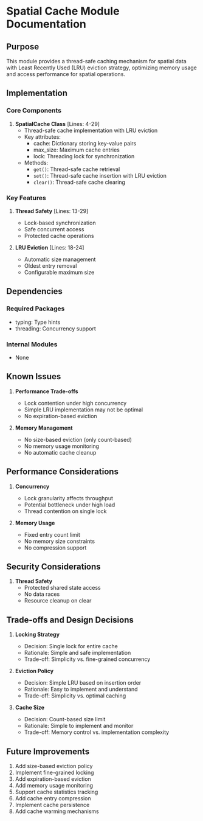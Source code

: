 # Spatial Cache Module Documentation

## Purpose

This module provides a thread-safe caching mechanism for spatial data with Least Recently Used (LRU) eviction strategy, optimizing memory usage and access performance for spatial operations.

## Implementation

### Core Components

1. **SpatialCache Class** [Lines: 4-29]
   - Thread-safe cache implementation with LRU eviction
   - Key attributes:
     - cache: Dictionary storing key-value pairs
     - max_size: Maximum cache entries
     - lock: Threading lock for synchronization
   - Methods:
     - `get()`: Thread-safe cache retrieval
     - `set()`: Thread-safe cache insertion with LRU eviction
     - `clear()`: Thread-safe cache clearing

### Key Features

1. **Thread Safety** [Lines: 13-29]

   - Lock-based synchronization
   - Safe concurrent access
   - Protected cache operations

2. **LRU Eviction** [Lines: 18-24]
   - Automatic size management
   - Oldest entry removal
   - Configurable maximum size

## Dependencies

### Required Packages

- typing: Type hints
- threading: Concurrency support

### Internal Modules

- None

## Known Issues

1. **Performance Trade-offs**

   - Lock contention under high concurrency
   - Simple LRU implementation may not be optimal
   - No expiration-based eviction

2. **Memory Management**
   - No size-based eviction (only count-based)
   - No memory usage monitoring
   - No automatic cache cleanup

## Performance Considerations

1. **Concurrency**

   - Lock granularity affects throughput
   - Potential bottleneck under high load
   - Thread contention on single lock

2. **Memory Usage**
   - Fixed entry count limit
   - No memory size constraints
   - No compression support

## Security Considerations

1. **Thread Safety**
   - Protected shared state access
   - No data races
   - Resource cleanup on clear

## Trade-offs and Design Decisions

1. **Locking Strategy**

   - Decision: Single lock for entire cache
   - Rationale: Simple and safe implementation
   - Trade-off: Simplicity vs. fine-grained concurrency

2. **Eviction Policy**

   - Decision: Simple LRU based on insertion order
   - Rationale: Easy to implement and understand
   - Trade-off: Simplicity vs. optimal caching

3. **Cache Size**
   - Decision: Count-based size limit
   - Rationale: Simple to implement and monitor
   - Trade-off: Memory control vs. implementation complexity

## Future Improvements

1. Add size-based eviction policy
2. Implement fine-grained locking
3. Add expiration-based eviction
4. Add memory usage monitoring
5. Support cache statistics tracking
6. Add cache entry compression
7. Implement cache persistence
8. Add cache warming mechanisms

